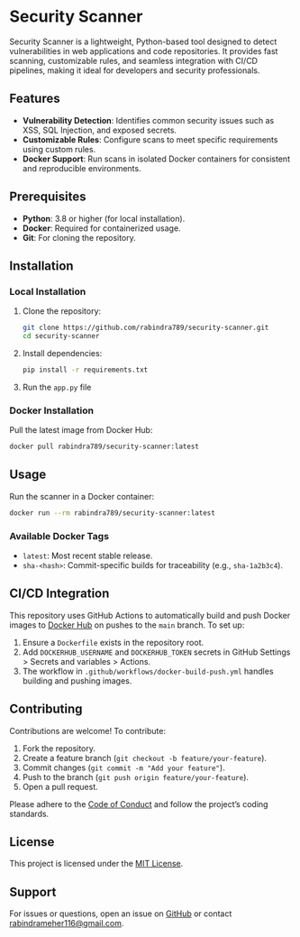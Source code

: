 # Security Scanner

Security Scanner is a lightweight, Python-based tool designed to detect vulnerabilities in web applications and code repositories. It provides fast scanning, customizable rules, and seamless integration with CI/CD pipelines, making it ideal for developers and security professionals.

## Features

- **Vulnerability Detection**: Identifies common security issues such as XSS, SQL Injection, and exposed secrets.
- **Customizable Rules**: Configure scans to meet specific requirements using custom rules.
- **Docker Support**: Run scans in isolated Docker containers for consistent and reproducible environments.

## Prerequisites

- **Python**: 3.8 or higher (for local installation).
- **Docker**: Required for containerized usage.
- **Git**: For cloning the repository.

## Installation

### Local Installation
1. Clone the repository:
   ```bash
   git clone https://github.com/rabindra789/security-scanner.git
   cd security-scanner
   ```
2. Install dependencies:
   ```bash
   pip install -r requirements.txt
   ```
3. Run the `app.py` file

### Docker Installation
Pull the latest image from Docker Hub:
```bash
docker pull rabindra789/security-scanner:latest
```

## Usage
Run the scanner in a Docker container:
```bash
docker run --rm rabindra789/security-scanner:latest
```

### Available Docker Tags
- `latest`: Most recent stable release.
- `sha-<hash>`: Commit-specific builds for traceability (e.g., `sha-1a2b3c4`).

## CI/CD Integration
This repository uses GitHub Actions to automatically build and push Docker images to [Docker Hub](https://hub.docker.com/r/rabindra789/security-scanner) on pushes to the `main` branch.
To set up:
1. Ensure a `Dockerfile` exists in the repository root.
2. Add `DOCKERHUB_USERNAME` and `DOCKERHUB_TOKEN` secrets in GitHub Settings > Secrets and variables > Actions.
3. The workflow in `.github/workflows/docker-build-push.yml` handles building and pushing images.

## Contributing
Contributions are welcome! To contribute:
1. Fork the repository.
2. Create a feature branch (`git checkout -b feature/your-feature`).
3. Commit changes (`git commit -m "Add your feature"`).
4. Push to the branch (`git push origin feature/your-feature`).
5. Open a pull request.

Please adhere to the [Code of Conduct](CODE_OF_CONDUCT.md) and follow the project’s coding standards.

## License
This project is licensed under the [MIT License](LICENSE).

## Support
For issues or questions, open an issue on [GitHub](https://github.com/rabindra789/security-scanner/issues) or contact [rabindrameher116@gmail.com](mailto:rabindrameher116@gmail.com).
